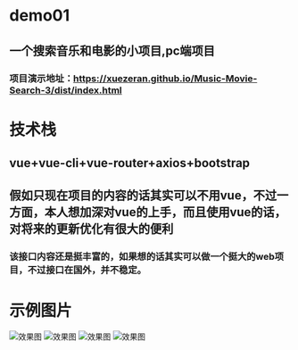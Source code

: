 # demo01

## 一个搜索音乐和电影的小项目,pc端项目

### 项目演示地址：https://xuezeran.github.io/Music-Movie-Search-3/dist/index.html

# 技术栈
## vue+vue-cli+vue-router+axios+bootstrap
## 假如只现在项目的内容的话其实可以不用vue，不过一方面，本人想加深对vue的上手，而且使用vue的话，对将来的更新优化有很大的便利

### 该接口内容还是挺丰富的，如果想的话其实可以做一个挺大的web项目，不过接口在国外，并不稳定。

# 示例图片
![效果图](https://xuezeran.github.io/Music-Movie-Search-3/01.PNG)
![效果图](https://xuezeran.github.io/Music-Movie-Search-3/02.PNG)
![效果图](https://xuezeran.github.io/Music-Movie-Search-3/03.PNG)
![效果图](https://xuezeran.github.io/Music-Movie-Search-3/04.PNG)
